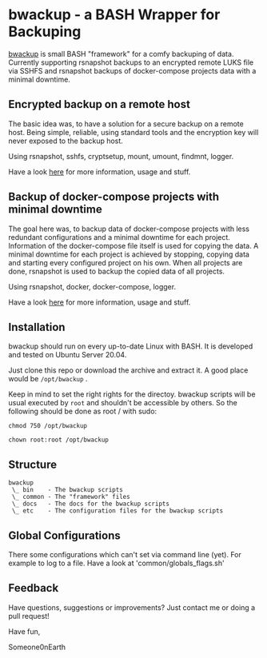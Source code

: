 # bwackup - a BASH Wrapper for Backuping

[bwackup](https://github.com/Someone0nEarth/bwackup) is small BASH "framework" for a comfy backuping of data. Currently supporting rsnapshot backups to an encrypted remote LUKS file via SSHFS and rsnapshot backups of docker-compose projects data with a minimal downtime.

## Encrypted backup on a remote host

The basic idea was, to have a solution for a secure backup on a remote host. Being simple, reliable, using standard tools and the encryption key will never exposed to the backup host.

Using rsnapshot, sshfs, cryptsetup, mount, umount, findmnt, logger.

Have a look [here](docs/bwackup_rs_crypt_sshfs.md) for more information, usage and stuff.

## Backup of docker-compose projects with minimal downtime

The goal here was, to backup data of docker-compose projects with less redundant configurations and a minimal downtime for each project. Information of the docker-compose file itself is used for copying the data. A minimal downtime for each project is achieved by stopping, copying data and starting every configured project on his own. When all projects are done, rsnapshot is used to backup the copied data of all projects.

Using rsnapshot, docker, docker-compose, logger.

Have a look [here](docs/bwackup_rs_docker-compose.md) for more information, usage and stuff.

## Installation

bwackup should run on every up-to-date Linux with BASH. It is developed and tested on Ubuntu Server 20.04.

Just clone this repo or download the archive and extract it. A good place would be `/opt/bwackup` . 

Keep in mind to set the right rights for the directoy. bwackup scripts will be usual executed by `root` and shouldn't be accessible by others. So the following should be done as root / with sudo:

```
chmod 750 /opt/bwackup

chown root:root /opt/bwackup
```

## Structure

```
bwackup
 \_ bin    - The bwackup scripts
 \_ common - The "framework" files
 \_ docs   - The docs for the bwackup scripts
 \_ etc    - The configuration files for the bwackup scripts
```

## Global Configurations

There some configurations which can't set via command line (yet). For example to log to a file. Have a look at 'common/globals_flags.sh'    

## Feedback

Have questions, suggestions or improvements? Just contact me or doing a pull request!

Have fun,

  Someone0nEarth

